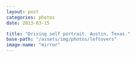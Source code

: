 ```yaml
---
layout: post
categories: photos
date: 2013-03-15

title: "Driving self portrait. Austin, Texas."
base-path: "/assets/img/photos/leftovers"
image-name: "mirror"
---
```

